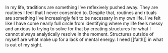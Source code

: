 In my life, traditions are something I've reflexively pushed away. They are routines I feel that I never consented to. Despite that, routines and rituals are something I've increasingly felt to be necessary in my own life. I've felt like I have come nearly full circle from identifying where my life feels messy and anxious to trying to solve for that by creating structures for what I cannot always analytically resolve in the moment. Structures outside of myself are what make up for a lack of mental energy. I need [[faith]] in what is out of my sight.
